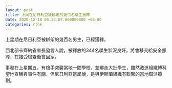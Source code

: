 ```yaml
---
layout: post
title: 上周在尼日利亞被綁走的幾百名學生獲釋
date: 2020-12-18 05:23:07.000000000 +08:00
categories: rthk
---
```


上星期在尼日利亞被綁架的幾百名男生，已經獲釋。

西北部卡齊納省省長發言人說，被釋放的344名學生狀況良好，將會移交給安全部隊，在接受檢查後會回家。

事發在上星期五，有槍手突襲當地一間學校，並綁走大批學生，雖然激進組織博科聖地宣稱與事件有關，但尼日利亞當局說，是與伊斯蘭組織有聯繫的當地幫派策劃。
